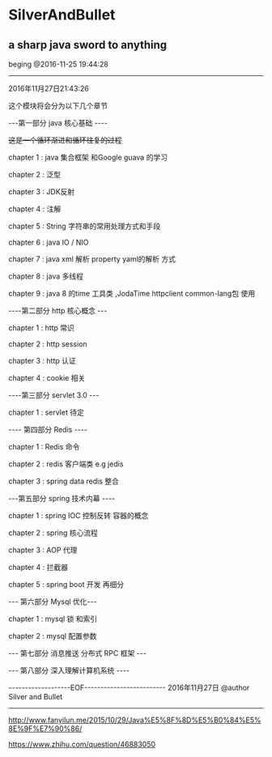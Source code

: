 # SilverAndBullet
a sharp java sword to anything 
---
beging @2016-11-25 19:44:28

----
2016年11月27日21:43:26

这个模块将会分为以下几个章节

---第一部分 java 核心基础 ----

~~这是一个循环渐进和循环往复的过程~~

chapter 1 :  java  集合框架   和Google  guava 的学习

chapter 2 :  泛型

chapter 3 :  JDK反射

chapter 4 : 注解

chapter 5 : String 字符串的常用处理方式和手段

chapter 6 : java IO / NIO

chapter 7 : java xml 解析  property  yaml的解析 方式

chapter 8 : java 多线程

chapter 9 : java 8 的time 工具类 ,JodaTime  httpclient common-lang包 使用

----第二部分 http 核心概念  ---

chapter 1 : http 常识

chapter 2 : http session

chapter 3 : http 认证

chapter 4 : cookie 相关

----第三部分 servlet 3.0 ---

chapter 1 : servlet  待定

---- 第四部分 Redis  ----

chapter 1 : Redis 命令

chapter 2 : redis 客户端类  e.g  jedis

chapter 3 : spring data redis 整合

---第五部分 spring 技术内幕 ----

chapter 1 : spring IOC 控制反转  容器的概念

chapter 2 : spring 核心流程

chapter 3 : AOP 代理

chapter 4 : 拦截器

chapter 5 : spring boot 开发   再细分

--- 第六部分 Mysql 优化---

chapter 1 : mysql 锁 和索引

chapter 2 : mysql 配置参数

--- 第七部分 消息推送   分布式 RPC 框架  ---

--- 第八部分 深入理解计算机系统 ----

-------------------EOF-------------------------
2016年11月27日 @author   Silver and Bullet



------
http://www.fanyilun.me/2015/10/29/Java%E5%8F%8D%E5%B0%84%E5%8E%9F%E7%90%86/


https://www.zhihu.com/question/46883050